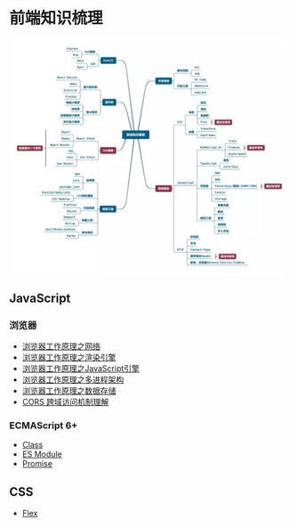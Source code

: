 # 前端知识梳理

![Alt text](src/asset/image/knowledge_map.png "知识图谱")

## JavaScript

### 浏览器
- [浏览器工作原理之网络]()
- [浏览器工作原理之渲染引擎]()
- [浏览器工作原理之JavaScript引擎]()
- [浏览器工作原理之多进程架构](https://github.com/kongyufei5039/front-end-knowlege/issues/8)
- [浏览器工作原理之数据存储]()
- [CORS 跨域访问机制理解](https://github.com/kongyufei5039/Front-end-Knowlege/issues/2)
### ECMAScript 6+
- [Class](https://github.com/kongyufei5039/front-end-knowlege/issues/3)
- [ES Module](https://github.com/kongyufei5039/front-end-knowlege/issues/4)
- [Promise](https://github.com/kongyufei5039/front-end-knowlege/issues/6)
## CSS
- [Flex](https://github.com/kongyufei5039/front-end-knowlege/issues/5)
